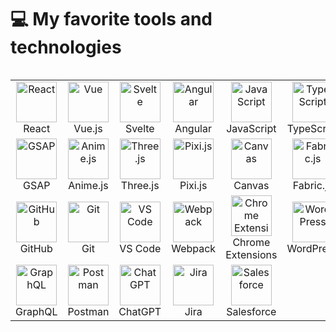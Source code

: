 
# 💻 My favorite tools and technologies
<div style="display: flex; align-items: flex-start; align: center"> <table align="center"> <tr> <td align="center" width="96"> <img src="https://techstack-generator.vercel.app/react-icon.svg" alt="React" width="65" height="65" /> <br>React </td> <td align="center" width="96"> <img src="https://skillicons.dev/icons?i=vue" alt="Vue" width="65" height="65" /> <br>Vue.js </td> <td align="center" width="96"> <img src="https://skillicons.dev/icons?i=svelte" alt="Svelte" width="65" height="65" /> <br>Svelte </td> <td align="center" width="96"> <img src="https://skillicons.dev/icons?i=angular" alt="Angular" width="65" height="65" /> <br>Angular </td> <td align="center" width="96"> <img src="https://techstack-generator.vercel.app/javascript-icon.svg" alt="JavaScript" width="65" height="65" /> <br>JavaScript </td> <td align="center" width="96"> <img src="https://techstack-generator.vercel.app/ts-icon.svg" alt="TypeScript" width="65" height="65" /> <br>TypeScript </td> <td align="center" width="96"> <img src="https://skillicons.dev/icons?i=python" alt="Python" width="65" height="65" /> <br>Python </td> <td align="center" width="96"> <img src="https://skillicons.dev/icons?i=mui" alt="MUI" width="65" height="65" /> <br>MUI </td> <td align="center" width="96"> <img src="https://skillicons.dev/icons?i=laravel" alt="Laravel" width="65" height="65" /> <br>Laravel </td> </tr> <tr> <td align="center" width="96"> <img src="https://skillicons.dev/icons?i=gsap" alt="GSAP" width="65" height="65" /> <br>GSAP </td> <td align="center" width="96"> <img src="https://skillicons.dev/icons?i=anime" alt="Anime.js" width="65" height="65" /> <br>Anime.js </td> <td align="center" width="96"> <img src="https://skillicons.dev/icons?i=threejs" alt="Three.js" width="65" height="65" /> <br>Three.js </td> <td align="center" width="96"> <img src="https://skillicons.dev/icons?i=pixijs" alt="Pixi.js" width="65" height="65" /> <br>Pixi.js </td> <td align="center" width="96"> <img src="https://skillicons.dev/icons?i=canvas" alt="Canvas" width="65" height="65" /> <br>Canvas </td> <td align="center" width="96"> <img src="https://skillicons.dev/icons?i=fabricjs" alt="Fabric.js" width="65" height="65" /> <br>Fabric.js </td> <td align="center" width="96"> <img src="https://skillicons.dev/icons?i=html" alt="HTML5" width="65" height="65" /> <br>HTML5 </td> <td align="center" width="96"> <img src="https://skillicons.dev/icons?i=css" alt="CSS3" width="65" height="65" /> <br>CSS3 </td> <td align="center" width="96"> <img src="https://skillicons.dev/icons?i=scss" alt="SCSS" width="65" height="65" /> <br>SCSS </td> </tr> <tr> <td align="center" width="96"> <img src="https://skillicons.dev/icons?i=github" alt="GitHub" width="65" height="65" /> <br>GitHub </td> <td align="center" width="96"> <img src="https://skillicons.dev/icons?i=git" alt="Git" width="65" height="65" /> <br>Git </td> <td align="center" width="96"> <img src="https://skillicons.dev/icons?i=vscode" alt="VS Code" width="65" height="65" /> <br>VS Code </td> <td align="center" width="96"> <img src="https://skillicons.dev/icons?i=webpack" alt="Webpack" width="65" height="65" /> <br>Webpack </td> <td align="center" width="96"> <img src="https://skillicons.dev/icons?i=chrome" alt="Chrome Extensions" width="65" height="65" /> <br>Chrome Extensions </td> <td align="center" width="96"> <img src="https://skillicons.dev/icons?i=wordpress" alt="WordPress" width="65" height="65" /> <br>WordPress </td> <td align="center" width="96"> <img src="https://skillicons.dev/icons?i=woocommerce" alt="WooCommerce" width="65" height="65" /> <br>WooCommerce </td> <td align="center" width="96"> <img src="https://skillicons.dev/icons?i=shopify" alt="Shopify" width="65" height="65" /> <br>Shopify </td> <td align="center" width="96"> <img src="https://skillicons.dev/icons?i=nginx" alt="Nginx" width="65" height="65" /> <br>Nginx </td> </tr> <tr> <td align="center" width="96"> <img src="https://skillicons.dev/icons?i=graphql" alt="GraphQL" width="65" height="65" /> <br>GraphQL </td> <td align="center" width="96"> <img src="https://skillicons.dev/icons?i=postman" alt="Postman" width="65" height="65" /> <br>Postman </td> <td align="center" width="96"> <img src="https://skillicons.dev/icons?i=openai" alt="ChatGPT" width="65" height="65" /> <br>ChatGPT </td> <td align="center" width="96"> <img src="https://skillicons.dev/icons?i=jira" alt="Jira" width="65" height="65" /> <br>Jira </td> <td align="center" width="96"> <img src="https://skillicons.dev/icons?i=salesforce" alt="Salesforce" width="65" height="65" /> <br>Salesforce </td> </tr> </table> </div>
